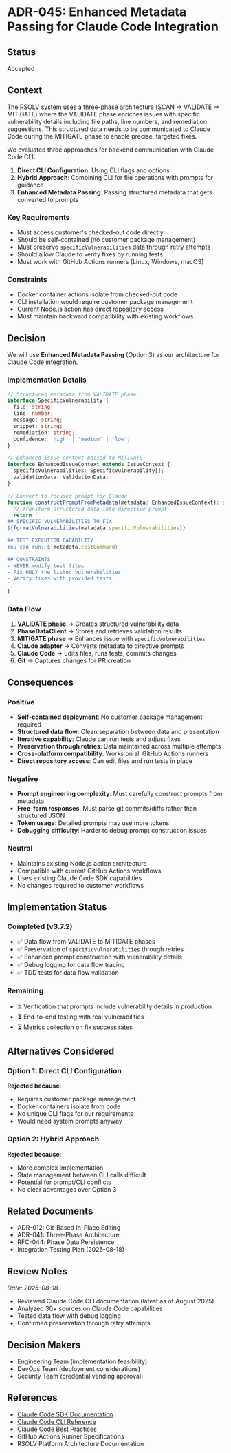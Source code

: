# ADR-045: Enhanced Metadata Passing for Claude Code Integration

## Status
Accepted

## Context
The RSOLV system uses a three-phase architecture (SCAN → VALIDATE → MITIGATE) where the VALIDATE phase enriches issues with specific vulnerability details including file paths, line numbers, and remediation suggestions. This structured data needs to be communicated to Claude Code during the MITIGATE phase to enable precise, targeted fixes.

We evaluated three approaches for backend communication with Claude Code CLI:
1. **Direct CLI Configuration**: Using CLI flags and options
2. **Hybrid Approach**: Combining CLI for file operations with prompts for guidance
3. **Enhanced Metadata Passing**: Passing structured metadata that gets converted to prompts

### Key Requirements
- Must access customer's checked-out code directly
- Should be self-contained (no customer package management)
- Must preserve `specificVulnerabilities` data through retry attempts
- Should allow Claude to verify fixes by running tests
- Must work with GitHub Actions runners (Linux, Windows, macOS)

### Constraints
- Docker container actions isolate from checked-out code
- CLI installation would require customer package management
- Current Node.js action has direct repository access
- Must maintain backward compatibility with existing workflows

## Decision
We will use **Enhanced Metadata Passing** (Option 3) as our architecture for Claude Code integration.

### Implementation Details
```typescript
// Structured metadata from VALIDATE phase
interface SpecificVulnerability {
  file: string;
  line: number;
  message: string;
  snippet: string;
  remediation: string;
  confidence: 'high' | 'medium' | 'low';
}

// Enhanced issue context passed to MITIGATE
interface EnhancedIssueContext extends IssueContext {
  specificVulnerabilities: SpecificVulnerability[];
  validationData: ValidationData;
}

// Convert to focused prompt for Claude
function constructPromptFromMetadata(metadata: EnhancedIssueContext): string {
  // Transform structured data into directive prompt
  return `
## SPECIFIC VULNERABILITIES TO FIX
${formatVulnerabilities(metadata.specificVulnerabilities)}

## TEST EXECUTION CAPABILITY
You can run: ${metadata.testCommand}

## CONSTRAINTS
- NEVER modify test files
- Fix ONLY the listed vulnerabilities
- Verify fixes with provided tests
`;
}
```

### Data Flow
1. **VALIDATE phase** → Creates structured vulnerability data
2. **PhaseDataClient** → Stores and retrieves validation results
3. **MITIGATE phase** → Enhances issue with `specificVulnerabilities`
4. **Claude adapter** → Converts metadata to directive prompts
5. **Claude Code** → Edits files, runs tests, commits changes
6. **Git** → Captures changes for PR creation

## Consequences

### Positive
- **Self-contained deployment**: No customer package management required
- **Structured data flow**: Clean separation between data and presentation
- **Iterative capability**: Claude can run tests and adjust fixes
- **Preservation through retries**: Data maintained across multiple attempts
- **Cross-platform compatibility**: Works on all GitHub Actions runners
- **Direct repository access**: Can edit files and run tests in place

### Negative
- **Prompt engineering complexity**: Must carefully construct prompts from metadata
- **Free-form responses**: Must parse git commits/diffs rather than structured JSON
- **Token usage**: Detailed prompts may use more tokens
- **Debugging difficulty**: Harder to debug prompt construction issues

### Neutral
- Maintains existing Node.js action architecture
- Compatible with current GitHub Actions workflows
- Uses existing Claude Code SDK capabilities
- No changes required to customer workflows

## Implementation Status

### Completed (v3.7.2)
- ✅ Data flow from VALIDATE to MITIGATE phases
- ✅ Preservation of `specificVulnerabilities` through retries
- ✅ Enhanced prompt construction with vulnerability details
- ✅ Debug logging for data flow tracing
- ✅ TDD tests for data flow validation

### Remaining
- ⏳ Verification that prompts include vulnerability details in production
- ⏳ End-to-end testing with real vulnerabilities
- ⏳ Metrics collection on fix success rates

## Alternatives Considered

### Option 1: Direct CLI Configuration
**Rejected because**:
- Requires customer package management
- Docker containers isolate from code
- No unique CLI flags for our requirements
- Would need system prompts anyway

### Option 2: Hybrid Approach
**Rejected because**:
- More complex implementation
- State management between CLI calls difficult
- Potential for prompt/CLI conflicts
- No clear advantages over Option 3

## Related Documents
- ADR-012: Git-Based In-Place Editing
- ADR-041: Three-Phase Architecture
- RFC-044: Phase Data Persistence
- Integration Testing Plan (2025-08-18)

## Review Notes
*Date: 2025-08-18*
- Reviewed Claude Code CLI documentation (latest as of August 2025)
- Analyzed 30+ sources on Claude Code capabilities
- Tested data flow with debug logging
- Confirmed preservation through retry attempts

## Decision Makers
- Engineering Team (implementation feasibility)
- DevOps Team (deployment considerations)
- Security Team (credential vending approval)

## References
- [Claude Code SDK Documentation](https://docs.anthropic.com/en/docs/claude-code/sdk)
- [Claude Code CLI Reference](https://docs.anthropic.com/en/docs/claude-code/cli-reference)
- [Claude Code Best Practices](https://www.anthropic.com/engineering/claude-code-best-practices)
- GitHub Actions Runner Specifications
- RSOLV Platform Architecture Documentation